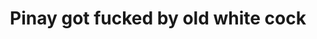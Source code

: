 ---
layout: post
title: Pinay got fucked by old white cock
duration: '05:56'
view: 172
rate: 2
video: 'http://fantasti.cc/embed/481841/'
category: 
 - pinay
 - pinay-interracial
 - beautiful
tags: 
 - pinay-sex
 - nene
 - mokong
 - hotel 
 - fucked
 - sucked
 - blowjob
priority: 0.9
changefreq: daily
---